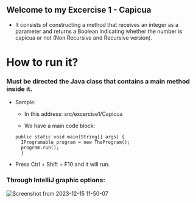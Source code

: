 ## Welcome to my Excercise 1 - Capicua
* It consists of constructing a method that receives an integer as a parameter and returns a Boolean indicating whether the number is capicua or not (Non Recursive and Recursive version).
# How to run it?
### Must be directed the Java class that contains a main method inside it.
  * Sample: 
    * In this address: src/excercise1/Capicua
    
    * We have a main code block:
    ```
    public static void main(String[] args) {
      IProgramable program = new TheProgram();
      program.run();
      }
    ```
  * Press Ctrl + Shift + F10 and it will run.

### Through IntelliJ graphic options: 
![Screenshot from 2023-12-15 11-50-07](https://github.com/AlexLopezz/BootcampAWSoftware/assets/90531107/b908b77e-4204-4d9f-ba71-52c2e74eaf77)
